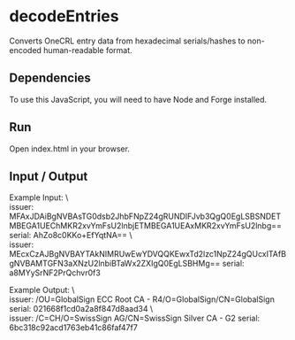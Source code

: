 # decodeEntries

 Converts OneCRL entry data from hexadecimal serials/hashes to non-encoded human-readable format.
 
## Dependencies
To use this JavaScript, you will need to have Node and Forge installed.

## Run
Open index.html in your browser. 

## Input / Output

Example Input:
\  
issuer: MFAxJDAiBgNVBAsTG0dsb2JhbFNpZ24gRUNDIFJvb3QgQ0EgLSBSNDETMBEGA1UEChMKR2xvYmFsU2lnbjETMBEGA1UEAxMKR2xvYmFsU2lnbg== serial: AhZo8c0KKo+EfYqtNA==
\  
issuer: MEcxCzAJBgNVBAYTAkNIMRUwEwYDVQQKEwxTd2lzc1NpZ24gQUcxITAfBgNVBAMTGFN3aXNzU2lnbiBTaWx2ZXIgQ0EgLSBHMg== serial: a8MYySrNF2PrQchvr0f3

Example Output:
\  
issuer: /OU=GlobalSign ECC Root CA - R4/O=GlobalSign/CN=GlobalSign serial: 021668f1cd0a2a8f847d8aad34
\  
issuer: /C=CH/O=SwissSign AG/CN=SwissSign Silver CA - G2 serial: 6bc318c92acd1763eb41c86faf47f7
